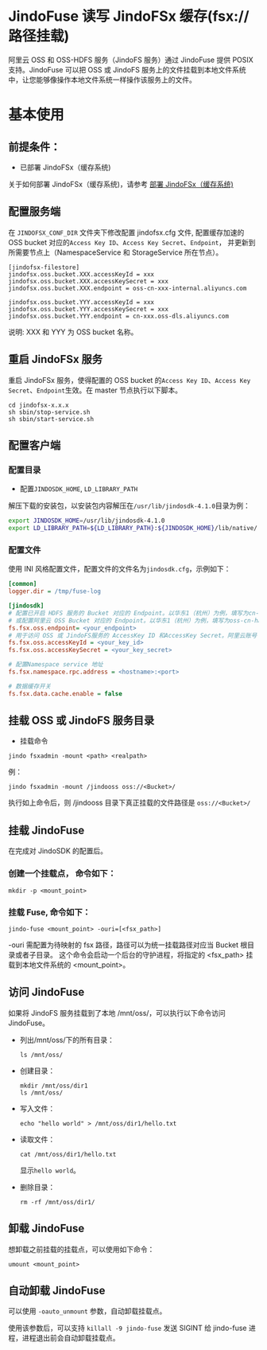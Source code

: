 # JindoFuse 读写 JindoFSx 缓存(fsx://路径挂载)
阿里云 OSS 和 OSS-HDFS 服务（JindoFS 服务）通过 JindoFuse 提供 POSIX 支持。JindoFuse 可以把 OSS 或 JindoFS 服务上的文件挂载到本地文件系统中，让您能够像操作本地文件系统一样操作该服务上的文件。

# 基本使用

## 前提条件：
* 已部署 JindoFSx（缓存系统)

关于如何部署 JindoFSx（缓存系统)，请参考 [部署 JindoFSx（缓存系统)](/docs/user/4.x/4.1.0/jindofsx/deploy/deploy_jindofsx.md)

## 配置服务端

在 `JINDOFSX_CONF_DIR` 文件夹下修改配置 jindofsx.cfg 文件, 配置缓存加速的 OSS bucket 对应的`Access Key ID`、`Access Key Secret`、`Endpoint`，
并更新到所需要节点上（NamespaceService 和 StorageService 所在节点）。

```
[jindofsx-filestore]
jindofsx.oss.bucket.XXX.accessKeyId = xxx
jindofsx.oss.bucket.XXX.accessKeySecret = xxx
jindofsx.oss.bucket.XXX.endpoint = oss-cn-xxx-internal.aliyuncs.com

jindofsx.oss.bucket.YYY.accessKeyId = xxx
jindofsx.oss.bucket.YYY.accessKeySecret = xxx
jindofsx.oss.bucket.YYY.endpoint = cn-xxx.oss-dls.aliyuncs.com
```

说明: XXX 和 YYY 为 OSS bucket 名称。

## 重启 JindoFSx 服务
重启 JindoFSx 服务，使得配置的 OSS bucket 的`Access Key ID`、`Access Key Secret`、`Endpoint`生效。在 master 节点执行以下脚本。
```
cd jindofsx-x.x.x
sh sbin/stop-service.sh
sh sbin/start-service.sh
```

## 配置客户端

### 配置目录
* 配置`JINDOSDK_HOME`, `LD_LIBRARY_PATH`

解压下载的安装包，以安装包内容解压在`/usr/lib/jindosdk-4.1.0`目录为例：
```bash
export JINDOSDK_HOME=/usr/lib/jindosdk-4.1.0
export LD_LIBRARY_PATH=${LD_LIBRARY_PATH}:${JINDOSDK_HOME}/lib/native/
```

### 配置文件
使用 INI 风格配置文件，配置文件的文件名为`jindosdk.cfg`，示例如下：

```ini
[common]
logger.dir = /tmp/fuse-log

[jindosdk]
# 配置已开启 HDFS 服务的 Bucket 对应的 Endpoint。以华东1（杭州）为例，填写为cn-hangzhou.oss-dls.aliyuncs.com。
# 或配置阿里云 OSS Bucket 对应的 Endpoint。以华东1（杭州）为例，填写为oss-cn-hangzhou-internal.aliyuncs.com。
fs.fsx.oss.endpoint= <your_endpoint>
# 用于访问 OSS 或 JindoFS服务的 AccessKey ID 和AccessKey Secret。阿里云账号 AccessKey 拥有所有API的访问权限，风险很高。强烈建议您创建并使用RAM用户进行API访问或日常运维，请登录RAM控制台创建RAM用户。
fs.fsx.oss.accessKeyId = <your_key_id>
fs.fsx.oss.accessKeySecret = <your_key_secret>

# 配置Namespace service 地址
fs.fsx.namespace.rpc.address = <hostname>:<port>

# 数据缓存开关
fs.fsx.data.cache.enable = false
```

## 挂载 OSS 或 JindoFS 服务目录

* 挂载命令

```
jindo fsxadmin -mount <path> <realpath>
```

例：

```
jindo fsxadmin -mount /jindooss oss://<Bucket>/
```

执行如上命令后，则 /jindooss 目录下真正挂载的文件路径是 `oss://<Bucket>/`

## 挂载 JindoFuse

在完成对 JindoSDK 的配置后。
### 创建一个挂载点， 命令如下：

```
mkdir -p <mount_point>
```
### 挂载 Fuse, 命令如下：
```
jindo-fuse <mount_point> -ouri=[<fsx_path>]
```
-ouri 需配置为待映射的 fsx 路径，路径可以为统一挂载路径对应当 Bucket 根目录或者子目录。
这个命令会启动一个后台的守护进程，将指定的 <fsx_path> 挂载到本地文件系统的 <mount_point>。

## 访问 JindoFuse

如果将 JindoFS 服务挂载到了本地 /mnt/oss/，可以执行以下命令访问 JindoFuse。

* 列出/mnt/oss/下的所有目录：

   ```
   ls /mnt/oss/
   ```

* 创建目录：

   ```
   mkdir /mnt/oss/dir1
   ls /mnt/oss/
   ```

* 写入文件：

   ```
   echo "hello world" > /mnt/oss/dir1/hello.txt
   ```

* 读取文件：

   ```
   cat /mnt/oss/dir1/hello.txt
   ```

   显示`hello world`。

* 删除目录：

   ```
   rm -rf /mnt/oss/dir1/
   ```

## 卸载 JindoFuse

想卸载之前挂载的挂载点，可以使用如下命令：

```
umount <mount_point>
```

## 自动卸载 JindoFuse

可以使用 `-oauto_unmount` 参数，自动卸载挂载点。

使用该参数后，可以支持  `killall -9 jindo-fuse` 发送 SIGINT 给 jindo-fuse 进程，进程退出前会自动卸载挂载点。